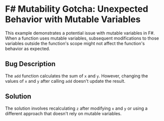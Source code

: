 # F# Mutability Gotcha: Unexpected Behavior with Mutable Variables

This example demonstrates a potential issue with mutable variables in F#. When a function uses mutable variables, subsequent modifications to those variables outside the function's scope might not affect the function's behavior as expected.

## Bug Description
The `add` function calculates the sum of `x` and `y`. However, changing the values of `x` and `y` after calling `add` doesn't update the result.

## Solution
The solution involves recalculating `z` after modifying `x` and `y` or using a different approach that doesn't rely on mutable variables.